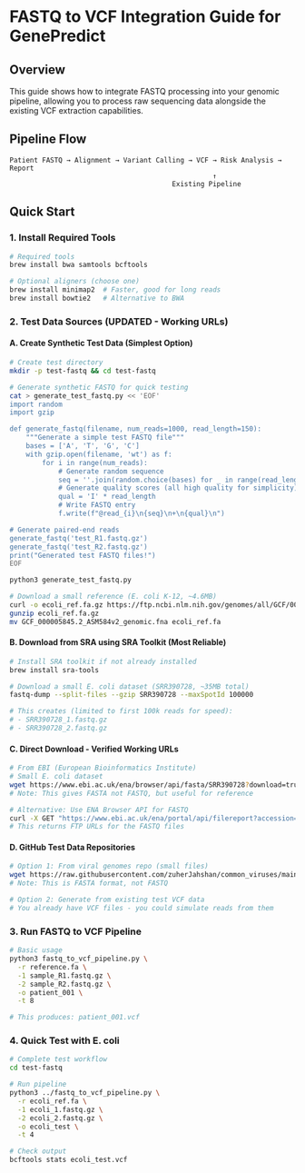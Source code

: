 # FASTQ to VCF Integration Guide for GenePredict

## Overview

This guide shows how to integrate FASTQ processing into your genomic pipeline, allowing you to process raw sequencing data alongside the existing VCF extraction capabilities.

## Pipeline Flow

```
Patient FASTQ → Alignment → Variant Calling → VCF → Risk Analysis → Report
                                                  ↑
                                        Existing Pipeline
```

## Quick Start

### 1. Install Required Tools

```bash
# Required tools
brew install bwa samtools bcftools

# Optional aligners (choose one)
brew install minimap2  # Faster, good for long reads
brew install bowtie2   # Alternative to BWA
```

### 2. Test Data Sources (UPDATED - Working URLs)

#### A. Create Synthetic Test Data (Simplest Option)
```bash
# Create test directory
mkdir -p test-fastq && cd test-fastq

# Generate synthetic FASTQ for quick testing
cat > generate_test_fastq.py << 'EOF'
import random
import gzip

def generate_fastq(filename, num_reads=1000, read_length=150):
    """Generate a simple test FASTQ file"""
    bases = ['A', 'T', 'G', 'C']
    with gzip.open(filename, 'wt') as f:
        for i in range(num_reads):
            # Generate random sequence
            seq = ''.join(random.choice(bases) for _ in range(read_length))
            # Generate quality scores (all high quality for simplicity)
            qual = 'I' * read_length
            # Write FASTQ entry
            f.write(f"@read_{i}\n{seq}\n+\n{qual}\n")

# Generate paired-end reads
generate_fastq('test_R1.fastq.gz')
generate_fastq('test_R2.fastq.gz')
print("Generated test FASTQ files!")
EOF

python3 generate_test_fastq.py

# Download a small reference (E. coli K-12, ~4.6MB)
curl -o ecoli_ref.fa.gz https://ftp.ncbi.nlm.nih.gov/genomes/all/GCF/000/005/845/GCF_000005845.2_ASM584v2/GCF_000005845.2_ASM584v2_genomic.fna.gz
gunzip ecoli_ref.fa.gz
mv GCF_000005845.2_ASM584v2_genomic.fna ecoli_ref.fa
```

#### B. Download from SRA using SRA Toolkit (Most Reliable)
```bash
# Install SRA toolkit if not already installed
brew install sra-tools

# Download a small E. coli dataset (SRR390728, ~35MB total)
fastq-dump --split-files --gzip SRR390728 --maxSpotId 100000

# This creates (limited to first 100k reads for speed):
# - SRR390728_1.fastq.gz
# - SRR390728_2.fastq.gz
```

#### C. Direct Download - Verified Working URLs
```bash
# From EBI (European Bioinformatics Institute)
# Small E. coli dataset
wget https://www.ebi.ac.uk/ena/browser/api/fasta/SRR390728?download=true -O SRR390728.fasta
# Note: This gives FASTA not FASTQ, but useful for reference

# Alternative: Use ENA Browser API for FASTQ
curl -X GET "https://www.ebi.ac.uk/ena/portal/api/filereport?accession=SRR390728&result=read_run&fields=fastq_ftp&format=tsv&download=true" -H "accept: */*"
# This returns FTP URLs for the FASTQ files
```

#### D. GitHub Test Data Repositories
```bash
# Option 1: From viral genomes repo (small files)
wget https://raw.githubusercontent.com/zuherJahshan/common_viruses/main/sars-cov-2.fna
# Note: This is FASTA format, not FASTQ

# Option 2: Generate from existing test VCF data
# You already have VCF files - you could simulate reads from them
```

### 3. Run FASTQ to VCF Pipeline

```bash
# Basic usage
python3 fastq_to_vcf_pipeline.py \
  -r reference.fa \
  -1 sample_R1.fastq.gz \
  -2 sample_R2.fastq.gz \
  -o patient_001 \
  -t 8

# This produces: patient_001.vcf
```

### 4. Quick Test with E. coli

```bash
# Complete test workflow
cd test-fastq

# Run pipeline
python3 ../fastq_to_vcf_pipeline.py \
  -r ecoli_ref.fa \
  -1 ecoli_1.fastq.gz \
  -2 ecoli_2.fastq.gz \
  -o ecoli_test \
  -t 4

# Check output
bcftools stats ecoli_test.vcf
``` 